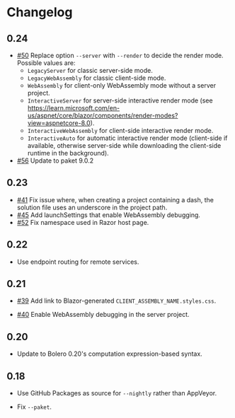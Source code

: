 # Changelog

## 0.24

* [#50](https://github.com/fsbolero/Template/issues/50) Replace option `--server` with `--render` to decide the render mode. Possible values are:
    * `LegacyServer` for classic server-side mode.
    * `LegacyWebAssembly` for classic client-side mode.
    * `WebAssembly` for client-only WebAssembly mode without a server project.
    * `InteractiveServer` for server-side interactive render mode (see https://learn.microsoft.com/en-us/aspnet/core/blazor/components/render-modes?view=aspnetcore-8.0).
    * `InteractiveWebAssembly` for client-side interactive render mode.
    * `InteractiveAuto` for automatic interactive render mode (client-side if available, otherwise server-side while downloading the client-side runtime in the background).
* [#56](https://github.com/fsbolero/Template/issues/56) Update to paket 9.0.2

## 0.23

* [#41](https://github.com/fsbolero/Template/issues/41) Fix issue where, when creating a project containing a dash, the solution file uses an underscore in the project path.
* [#45](https://github.com/fsbolero/Template/issues/45) Add launchSettings that enable WebAssembly debugging.
* [#52](https://github.com/fsbolero/Template/issues/52) Fix namespace used in Razor host page.

## 0.22

* Use endpoint routing for remote services.

## 0.21

* [#39](https://github.com/fsbolero/Template/issues/39) Add link to Blazor-generated `CLIENT_ASSEMBLY_NAME.styles.css`.

* [#40](https://github.com/fsbolero/Template/issues/40) Enable WebAssembly debugging in the server project.

## 0.20

* Update to Bolero 0.20's computation expression-based syntax.

## 0.18

* Use GitHub Packages as source for `--nightly` rather than AppVeyor.

* Fix `--paket`.
